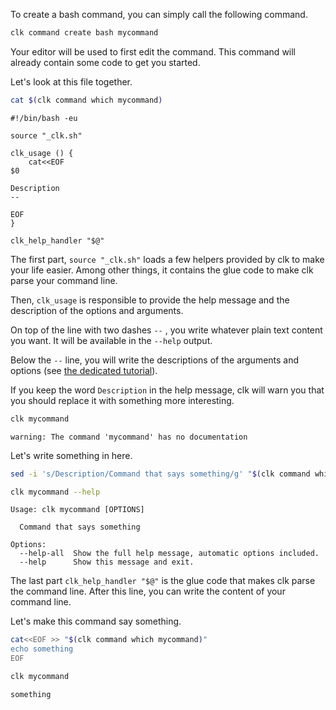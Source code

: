 To create a bash command, you can simply call the following command.

```bash
clk command create bash mycommand
```

Your editor will be used to first edit the command. This command will already contain some code to get you started.

Let's look at this file together.

```bash
cat $(clk command which mycommand)
```

```
#!/bin/bash -eu

source "_clk.sh"

clk_usage () {
    cat<<EOF
$0

Description
--

EOF
}

clk_help_handler "$@"
```

The first part, `source "_clk.sh"` loads a few helpers provided by clk to make your life easier. Among other things, it contains the glue code to make clk parse your command line.

Then, `clk_usage` is responsible to provide the help message and the description of the options and arguments.

On top of the line with two dashes `--` , you write whatever plain text content you want. It will be available in the `--help` output.

Below the `--` line, you will write the descriptions of the arguments and options (see [the dedicated tutorial](bash_command_use_option.md)).

If you keep the word `Description` in the help message, clk will warn you that you should replace it with something more interesting.

```bash
clk mycommand
```

    warning: The command 'mycommand' has no documentation

Let's write something in here.

```bash
sed -i 's/Description/Command that says something/g' "$(clk command which mycommand)"
```

```bash
clk mycommand --help
```

    Usage: clk mycommand [OPTIONS]

      Command that says something

    Options:
      --help-all  Show the full help message, automatic options included.
      --help      Show this message and exit.

The last part `clk_help_handler "$@"` is the glue code that makes clk parse the command line. After this line, you can write the content of your command line.

Let's make this command say something.

```bash
cat<<EOF >> "$(clk command which mycommand)"
echo something
EOF
```

```bash
clk mycommand
```

    something
